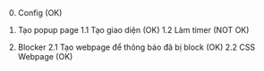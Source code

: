 0. Config (OK)

1. Tạo popup page 
    1.1 Tạo giao diện (OK)
    1.2 Làm timer (NOT OK)
2. Blocker 
    2.1 Tạo webpage để thông báo đã bị block (OK)
    2.2 CSS Webpage (OK)

